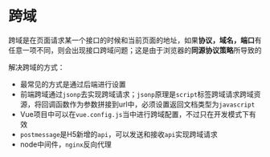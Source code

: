 # 跨域

跨域是在页面请求某一个接口的时候和当前页面的地址，如果**协议，域名，端口**有任意一项不同，则会出现接口跨域问题；这是由于浏览器的**同源协议策略**所导致的

解决跨域的方式：

* 最常见的方式是通过后端进行设置
* 前端跨域通过`jsonp`去实现跨域请求；`jsonp`原理是`script`标签跨域请求跨域资源，将回调函数作为参数拼接到url中，必须设置返回文档类型为`javascript`
* Vue项目中可以在`vue.config.js`当中进行跨域配置，不过只在开发模式下有效
* `postmessage`是H5新增的`api`，可以发送和接收`api`实现跨域请求
* node中间件，`nginx`反向代理